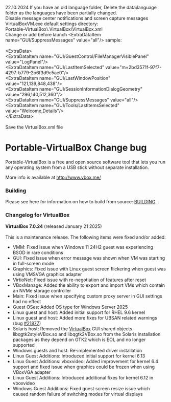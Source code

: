 22.10.2024 If you have an old language folder, Delete the data\language folder as the languages ​​have been partially changed.<br>
Disable message center notifications and screen capture messages VirtualBoxVM.exe default settings directory:<br>
Portable-VirtualBox\\.VirtualBox\VirtualBox.xml<br>
Change or add before launch <ExtraDataItem name=\"GUI/SuppressMessages\" value=\"all\"/> sample:<br><br>
<ExtraData\><br>
<ExtraDataItem name=\"GUI/GuestControl/FileManagerVisiblePanel\" value=\"LogPanel\"/><br>
<ExtraDataItem name=\"GUI/LastItemSelected\" value=\"m=2bd3571f-97f7-4297-b779-2b6f3d9c5ae0\"/><br>
<ExtraDataItem name=\"GUI/LastWindowPosition\" value=\"121,139,848,438\"/><br>
<ExtraDataItem name=\"GUI/SessionInformationDialogGeometry\" value=\"296,140,512,360\"/><br>
<ExtraDataItem name=\"GUI/SuppressMessages\" value=\"all\"/><br>
<ExtraDataItem name=\"GUI/Tools/LastItemsSelected\" value=\"Welcome,Details\"/><br>
<\/ExtraData><br><br>
Save the VirtualBox.xml file

Portable-VirtualBox Change bug
===================

Portable-VirtualBox is a free and open source software tool that lets you run any operating system from a USB stick without separate installation.

More info is available at http://www.vbox.me/

### Building ###

Please see here for information on how to build from source: [BUILDING](BUILDING.md).

### Changelog for VirtualBox ###

<strong>VirtualBox 7.0.24</strong> (released January 21 2025)<br /><br />
This is a maintenance release. The following items were fixed and/or added:
</p>
<ul><li>VMM: Fixed issue when Windows 11 24H2 guest was experiencing BSOD in rare conditions
</li><li>GUI: Fixed issue when error message was shown when VM was starting in full-screen mode
</li><li>Graphics: Fixed issue with Linux guest screen flickering when guest was using VMSVGA graphics adapter
</li><li>VirtioNet: Fixed issue with re-negotiation of features after reset
</li><li>VBoxManage: Added the ability to export and import VMs which contain an NVMe storage controller
</li><li>Main: Fixed issue when specifying custom proxy server in GUI settings had no effect
</li><li>Guest OSes: Added OS type for Windows Server 2025
</li><li>Linux guest and host: Added initial support for RHEL 9.6 kernel
</li><li>Linux guest and host: Added more fixes for UBSAN related warnings (bug <a class="closed ticket" href="/ticket/21877" title="#21877: defect: UBSAN errors with Kernel 6.5 (closed: fixed)">#21877</a>)
</li><li>Solaris host: Removed the <a class="wiki" href="/wiki/VirtualBox">VirtualBox</a> GUI shared objects libqgtk2styleVBox.so and libqgtk2VBox.so from the Solaris installation packages as they depend on GTK2 which is EOL and no longer supported
</li><li>Windows guests and host: Re-implemented driver installation
</li><li>Linux Guest Additions: Introduced initial support for kernel 6.13
</li><li>Linux Guest Additions: vboxvideo: Added improvement for kernel 6.4 support and fixed issue when graphics could be frozen when using VBoxVGA adapter
</li><li>Linux Guest Additions: Introduced additional fixes for kernel 6.12 in vboxvideo
</li><li>Windows Guest Additions: Fixed guest screen resize issue which caused random failure of switching modes for virtual displays
</li></ul>
